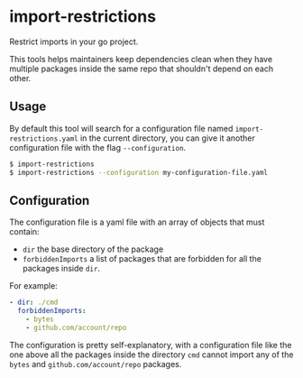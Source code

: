 # import-restrictions

Restrict imports in your go project.

This tools helps maintainers keep dependencies clean when they have multiple packages inside the same repo that shouldn't depend on each other.

## Usage

By default this tool will search for a configuration file named `import-restrictions.yaml` in the current directory, you can give it another configuration file with the flag `--configuration`.

```sh
$ import-restrictions
$ import-restrictions --configuration my-configuration-file.yaml
```

## Configuration

The configuration file is a yaml file with an array of objects that must contain:

- `dir` the base directory of the package
- `forbiddenImports` a list of packages that are forbidden for all the packages inside `dir`.

For example:

```yaml
- dir: ./cmd
  forbiddenImports:
    - bytes
    - github.com/account/repo
```

The configuration is pretty self-explanatory, with a configuration file like the one above all the packages inside the directory `cmd` cannot import any of the `bytes` and `github.com/account/repo` packages.
